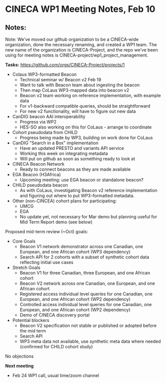 # CINECA WP1 Meeting Notes, Feb 10

## Notes:

Note: We’ve moved our github organization to be a CINECA-wide organization, done the necessary renaming, and created a WP1 team.  The new name of the organization is CINECA-Project, and the repo we’ve been using for meeting notes is CINECA-project/wp1_project_management.

**Tasks:** https://github.com/orgs/CINECA-Project/projects/1

- Colaus WP3-formatted Beacon 
    - Technical seminar w/ Beacon v2 Feb 19
    - Want to talk with Beacon team about ingesting the beacon
    - Then map CoLaus WP3-mapped data into beacon v2
    - Beacon v2 team working on reference implementation, with example data
    - For v1-backward compatible queries, should be straightforward
    - For new v2 functionality, will have to figure out new data
- CanDIG beacon AAI interoperability
    - Progress via WP2
    - HES-SO also working on this for CoLaus - arrange to coordinate
- Cohort pseudodata from CHILD
    - Progress being made by WP3, building on work done for CoLaus
- CanDIG "Search in a Box" implementation
    - Have an updated PRESTO and variants API service
    - Working this week on integrating metadata
    - Will put on github as soon as something ready to look at
- CINECA Beacon Network
    - Ready to connect beacons as they are made available
- EGA Beacon (H3Africa)
    - Upcoming meeting: use EGA beacon or standalone beacon?
- CHILD pseudodata beacon
    - As with CoLaus, investigating Beacon v2 reference implementation and figuring out where to put WP3-formatted metadata.
- Other (non-CINCEA) cohort plans for participating:
    - UMCG 
    - EGA
    - No update yet, not necessary for Mar demo but planning useful for Mid Term Report demo (see below)

Proposed mid-term review (~Oct) goals:

- Core Goals
    - Beacon V1 network demonstrator across one Canadian, one European, and one African cohort (WP3 dependency)
    - Search API for 2 cohorts with a subset of synthetic cohort data reflecting initial use cases
- Stretch Goals
    - Beacon V1 for three Canadian, three European, and one African cohort
    - Beacon V2 network across one Canadian, one European, and one African cohort 
    - Registered access individual level queries for one Canadian, one European, and one African cohort (WP2 dependency)
    - Controlled access individual level queries for one Canadian, one European, and one African cohort (WP2 dependency)
    - Demo of CINECA discovery portal
- Potential blockers
    - Beacon V2 specification not stable or published or adopted before the mid term
    - Search API
    - WP3 meta data not available, use synthetic meta data where needed (confirmed for CHILD cohort study) 

No objections

**Next meeting**

- Feb 24 WP1 call, usual time/zoom channel
